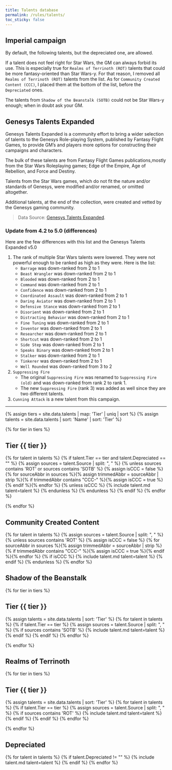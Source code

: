 ```yaml
---
title: Talents database
permalink: /rules/talents/
toc_sticky: false
---
```


## Imperial campaign

By default, the following talents, but the depreciated one, are allowed.

If a talent does not feel right for Star Wars, the GM can always forbid its use.
This is especially true for `Realms of Terrinoth (ROT)` talents that could be more fantasy-oriented than Star Wars-y.
For that reason, I removed all `Realms of Terrinoth (ROT)` talents from the list.
As for `Community Created Content (CCC)`, I placed them at the bottom of the list, before the `Depreciated` ones.

The talents from `Shadow of the Beanstalk (SOTB)` could not be Star Wars-y enough; when in doubt ask your GM.

## Genesys Talents Expanded

Genesys Talents Expanded is a community effort to bring a wider selection of talents to the Genesys Role-playing System, published by Fantasy Flight Games, to provide GM’s and players more options for constructing their campaigns and characters.

The bulk of these talents are from Fantasy Flight Games publications,mostly from the Star Wars Roleplaying games; Edge of the Empire, Age of Rebellion, and Force and Destiny.

Talents from the Star Wars games, which do not fit the nature and/or standards of Genesys, were modified and/or renamed, or omitted altogether.

Additional talents, at the end of the collection, were created and vetted by the Genesys gaming community.

> Data Source: [Genesys Talents Expanded](https://community.fantasyflightgames.com/topic/265863-genesys-talents-expanded/).

### Update from 4.2 to 5.0 (differences)

Here are the few differences with this list and the Genesys Talents Expanded v5.0

1. The rank of multiple Star Wars talents were lowered. They were not powerful enough to be ranked as high as they were. Here is the list:
    - `Barrage` was down-ranked from 2 to 1
    - `Beast Wrangler` was down-ranked from 2 to 1
    - `Blooded` was down-ranked from 2 to 1
    - `Command` was down-ranked from 2 to 1
    - `Confidence` was down-ranked from 2 to 1
    - `Coordinated Assault` was down-ranked from 2 to 1
    - `Daring Aviator` was down-ranked from 2 to 1
    - `Defensive Stance` was down-ranked from 2 to 1
    - `Disorient` was down-ranked from 2 to 1
    - `Distracting Behavior` was down-ranked from 2 to 1
    - `Fine Tuning` was down-ranked from 2 to 1
    - `Inventor` was down-ranked from 2 to 1
    - `Researcher` was down-ranked from 2 to 1
    - `Shortcut` was down-ranked from 2 to 1
    - `Side Step` was down-ranked from 2 to 1
    - `Speaks Binary` was down-ranked from 2 to 1
    - `Stalker` was down-ranked from 2 to 1
    - `Tinkerer` was down-ranked from 2 to 1
    - `Well Rounded` was down-ranked from 3 to 2
2. `Suppressing Fire`
    - The original `Suppressing Fire` was renamed to `Suppressing Fire (old)` and was down-ranked from rank 2 to rank 1.
    - The new `Suppressing Fire` (rank 3) was added as well since they are two different talents.
3. `Cunning Attack` is a new talent from this campaign.

---

{% assign tiers = site.data.talents | map: 'Tier' | uniq | sort %}
{% assign talents = site.data.talents | sort: 'Name' | sort: 'Tier' %}

{% for tier in tiers %}

## Tier {{ tier }}

{% for talent in talents %}
{% if talent.Tier == tier and talent.Depreciated == "" %}
{% assign sources = talent.Source | split: ", " %}
{% unless sources contains 'ROT' or sources contains 'SOTB' %}
{% assign isCCC = false %}
{% for sourceAbbr in sources %}{% assign trimmedAbbr = sourceAbbr | strip %}{% if trimmedAbbr contains "CCC-" %}{% assign isCCC = true %}{% endif %}{% endfor %}
{% unless isCCC %}
{% include talent.md talent=talent %}
{% endunless %}
{% endunless %}
{% endif %}
{% endfor %}

{% endfor %}

## Community Created Content

{% for talent in talents %}
{% assign sources = talent.Source | split: ", " %}
{% unless sources contains 'ROT' %}
{% assign isCCC = false %}
{% for sourceAbbr in sources %}{% assign trimmedAbbr = sourceAbbr | strip %}{% if trimmedAbbr contains "CCC-" %}{% assign isCCC = true %}{% endif %}{% endfor %}
{% if isCCC %}
{% include talent.md talent=talent %}
{% endif %}
{% endunless %}
{% endfor %}

## Shadow of the Beanstalk

{% for tier in tiers %}

## Tier {{ tier }}

{% assign talents = site.data.talents | sort: 'Tier' %}
{% for talent in talents %}
{% if talent.Tier == tier %}
{% assign sources = talent.Source | split: ", " %}
{% if sources contains 'SOTB' %}
{% include talent.md talent=talent %}
{% endif %}
{% endif %}
{% endfor %}

{% endfor %}

## Realms of Terrinoth

{% for tier in tiers %}

## Tier {{ tier }}

{% assign talents = site.data.talents | sort: 'Tier' %}
{% for talent in talents %}
{% if talent.Tier == tier %}
{% assign sources = talent.Source | split: ", " %}
{% if sources contains 'ROT' %}
{% include talent.md talent=talent %}
{% endif %}
{% endif %}
{% endfor %}

{% endfor %}

## Depreciated

{% for talent in talents %}
{% if talent.Depreciated != "" %}
{% include talent.md talent=talent %}
{% endif %}
{% endfor %}
